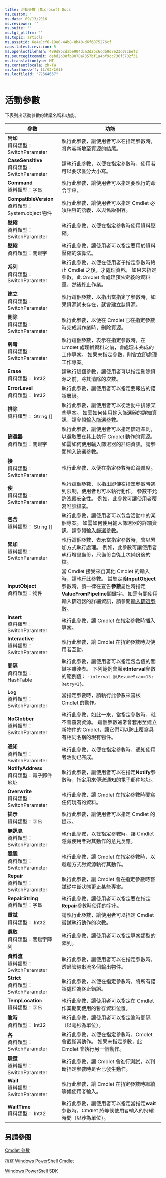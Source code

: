 ```yaml
---
title: 活動參數 |Microsoft Docs
ms.custom: ''
ms.date: 09/13/2016
ms.reviewer: ''
ms.suite: ''
ms.tgt_pltfrm: ''
ms.topic: article
ms.assetid: 6e4e0cf6-19e0-44b8-8b40-d6f6075276cf
caps.latest.revision: 5
ms.openlocfilehash: 489d8bcdabe904d6a3d2bc6cdb9d7e23d09cbef2
ms.sourcegitcommit: debd2b38fb8070a7357bf1a4bf9cc736f3702f31
ms.translationtype: MT
ms.contentlocale: zh-TW
ms.lasthandoff: 12/05/2019
ms.locfileid: "72364637"
---
```

# <a name="activity-parameters"></a>活動參數

下表列出活動參數的建議名稱和功能。

|參數|功能|
|---|---|
|**附加**<br>資料類型： SwitchParameter|執行此參數，讓使用者可以在指定參數時，將內容新增至資源的結尾。|
|**CaseSensitive**<br>資料類型： SwitchParameter|請執行此參數，以便在指定參數時，使用者可以要求區分大小寫。|
|**Command**<br>資料類型：字串|執行此參數，讓使用者可以指定要執行的命令字串。|
|**CompatibleVersion**<br>資料類型： System.object 物件|執行此參數，讓使用者可以指定 Cmdlet 必須相容的語義，以與舊版相容。|
|**壓縮**<br>資料類型： SwitchParameter|執行此參數，以便在指定參數時使用資料壓縮。|
|**壓縮**<br>資料類型：關鍵字|執行此參數，讓使用者可以指定要用於資料壓縮的演算法。|
|**系列**<br>資料類型： SwitchParameter|執行此參數，以便在使用者于指定參數時終止 Cmdlet 之後，才處理資料。 如果未指定參數，此 Cmdlet 會處理預先定義的資料量，然後終止作業。|
|**建立**<br>資料類型： SwitchParameter|執行這個參數，以指出當指定了參數時，如果資源尚未存在，就會建立該資源。|
|**刪除**<br>資料類型： SwitchParameter|執行此參數，以便在 Cmdlet 已在指定參數時完成其作業時，刪除資源。|
|**弱電**<br>資料類型： SwitchParameter|執行這個參數，表示在指定參數時，在 Cmdlet 處理新資料之前，會處理未完成的工作專案。 如果未指定參數，則會立即處理工作專案。|
|**Erase**<br>資料類型： Int32|請執行這個參數，讓使用者可以指定刪除資源之前，將其清除的次數。|
|**ErrorLevel**<br>資料類型： Int32|執行此參數，讓使用者可以指定要報告的錯誤層級。|
|**排除**<br>資料類型： String []|執行此參數，讓使用者可以從活動中排除某些專案。 如需如何使用輸入篩選器的詳細資訊，請參閱[輸入篩選參數](input-filter-parameters.md)。|
|**篩選器**<br>資料類型：關鍵字|執行此參數，讓使用者可以指定篩選準則，以選取要在其上執行 Cmdlet 動作的資源。 如需如何使用輸入篩選器的詳細資訊，請參閱[輸入篩選參數](./input-filter-parameters.md)。|
|**接**<br>資料類型： SwitchParameter|執行此參數，以便在指定參數時追蹤進度。|
|**使**<br>資料類型： SwitchParameter|執行這個參數，以指出即使在指定參數時遇到限制，使用者也可以執行動作。 參數不允許洩露安全性。 例如，此參數可讓使用者覆寫唯讀檔案。|
|**包含**<br>資料類型： String []|執行此參數，讓使用者可以包含活動中的某個專案。 如需如何使用輸入篩選器的詳細資訊，請參閱[輸入篩選參數](input-filter-parameters.md)。|
|**累加**<br>資料類型： SwitchParameter|執行這個參數，表示當指定參數時，會以累加方式執行處理。 例如，此參數可讓使用者執行增量備份，只備份自從上次備份後的檔。|
|**InputObject**<br>資料類型：物件|當 Cmdlet 接受來自其他 Cmdlet 的輸入時，請執行此參數。 當您定義**InputObject**參數時，請一律在宣告**參數**屬性時指定**ValueFromPipeline**關鍵字。 如需有關使用輸入篩選器的詳細資訊，請參閱[輸入篩選參數](./input-filter-parameters.md)。|
|**Insert**<br>資料類型： SwitchParameter|執行此參數，讓 Cmdlet 在指定參數時插入專案。|
|**Interactive**<br>資料類型： SwitchParameter|執行此參數，讓 Cmdlet 在指定參數時與使用者互動。|
|**間隔**<br>資料類型： HashTable|執行此參數，讓使用者可以指定包含值的關鍵字雜湊表。 下列範例會顯示**Interval**參數的範例值： `-interval @{ResumeScan=15; Retry=3}`。|
|**Log**<br>資料類型： SwitchParameter|當指定參數時，請執行此參數來審核 Cmdlet 的動作。|
|**NoClobber**<br>資料類型： SwitchParameter|執行此參數，如此一來，當指定參數時，就不會覆寫資源。 這個參數通常會套用至建立新物件的 Cmdlet，讓它們可以防止覆寫具有相同名稱的現有物件。|
|**通知**<br>資料類型： SwitchParameter|執行此參數，以便在指定參數時，通知使用者活動已完成。|
|**NotifyAddress**<br>資料類型：電子郵件地址|執行此參數，讓使用者可以在指定**Notify**參數時，指定用來傳送通知的電子郵件地址。|
|**Overwrite**<br>資料類型： SwitchParameter|執行此參數，讓 Cmdlet 在指定參數時覆寫任何現有的資料。|
|**提示**<br>資料類型：字串|執行此參數，讓使用者可以指定 Cmdlet 的提示。|
|**無訊息**<br>資料類型： SwitchParameter|執行此參數，以在指定參數時，讓 Cmdlet 隱藏使用者對其動作的意見反應。|
|**遞迴**<br>資料類型： SwitchParameter|執行此參數，讓 Cmdlet 在指定參數時，以遞迴方式對資源執行其動作。|
|**Repair**<br>資料類型： SwitchParameter|執行此參數，讓 Cmdlet 會在指定參數時嘗試從中斷狀態更正某些專案。|
|**RepairString**<br>資料類型：字串|執行此參數，讓使用者可以指定要在指定**Repair**參數時使用的字串。|
|**重試**<br>資料類型： Int32|請執行此參數，讓使用者可以指定 Cmdlet 嘗試執行動作的次數。|
|**選取**<br>資料類型：關鍵字陣列|執行此參數，讓使用者可以指定專案類型的陣列。|
|**資料流**<br>資料類型： SwitchParameter|執行此參數，讓使用者可以在指定參數時，透過管線串流多個輸出物件。|
|**Strict**<br>資料類型： SwitchParameter|執行此參數，以便在指定參數時，將所有錯誤處理為終止錯誤。|
|**TempLocation**<br>資料類型：字串|執行此參數，讓使用者可以指定在 Cmdlet 作業期間使用的暫存資料位置。|
|**逾時**<br>資料類型： Int32|執行此參數，讓使用者可以指定逾時間隔（以毫秒為單位）。|
|**各**<br>資料類型： SwitchParameter|執行此參數，以便在指定參數時，Cmdlet 會截斷其動作。 如果未指定參數，此 Cmdlet 會執行另一個動作。|
|**驗證**<br>資料類型： SwitchParameter|執行此參數，讓 Cmdlet 會進行測試，以判斷指定參數時是否已發生動作。|
|**Wait**<br>資料類型： SwitchParameter|執行此參數，讓 Cmdlet 在指定參數時繼續等候使用者輸入。
|**WaitTime**<br>資料類型： Int32|執行此參數，讓使用者可以指定當指定**wait**參數時，Cmdlet 將等候使用者輸入的持續時間（以秒為單位）。|

## <a name="see-also"></a>另請參閱

[Cmdlet 參數](./cmdlet-parameters.md)

[撰寫 Windows PowerShell Cmdlet](./writing-a-windows-powershell-cmdlet.md)

[Windows PowerShell SDK](../windows-powershell-reference.md)
